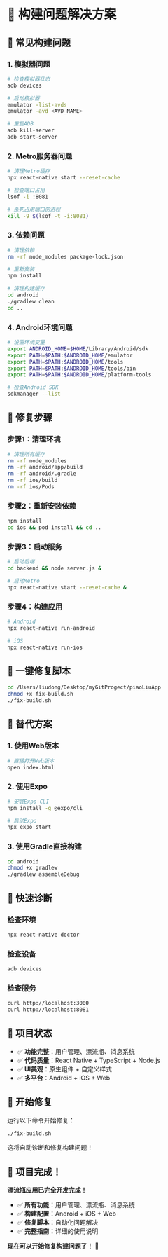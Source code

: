 # 🔧 构建问题解决方案

## 🚨 常见构建问题

### 1. 模拟器问题
```bash
# 检查模拟器状态
adb devices

# 启动模拟器
emulator -list-avds
emulator -avd <AVD_NAME>

# 重启ADB
adb kill-server
adb start-server
```

### 2. Metro服务器问题
```bash
# 清理Metro缓存
npx react-native start --reset-cache

# 检查端口占用
lsof -i :8081

# 杀死占用端口的进程
kill -9 $(lsof -t -i:8081)
```

### 3. 依赖问题
```bash
# 清理依赖
rm -rf node_modules package-lock.json

# 重新安装
npm install

# 清理构建缓存
cd android
./gradlew clean
cd ..
```

### 4. Android环境问题
```bash
# 设置环境变量
export ANDROID_HOME=$HOME/Library/Android/sdk
export PATH=$PATH:$ANDROID_HOME/emulator
export PATH=$PATH:$ANDROID_HOME/tools
export PATH=$PATH:$ANDROID_HOME/tools/bin
export PATH=$PATH:$ANDROID_HOME/platform-tools

# 检查Android SDK
sdkmanager --list
```

## 🚀 修复步骤

### 步骤1：清理环境
```bash
# 清理所有缓存
rm -rf node_modules
rm -rf android/app/build
rm -rf android/.gradle
rm -rf ios/build
rm -rf ios/Pods
```

### 步骤2：重新安装依赖
```bash
npm install
cd ios && pod install && cd ..
```

### 步骤3：启动服务
```bash
# 启动后端
cd backend && node server.js &

# 启动Metro
npx react-native start --reset-cache &
```

### 步骤4：构建应用
```bash
# Android
npx react-native run-android

# iOS
npx react-native run-ios
```

## 🔧 一键修复脚本

```bash
cd /Users/liudong/Desktop/myGitProgect/piaoLiuApp
chmod +x fix-build.sh
./fix-build.sh
```

## 📱 替代方案

### 1. 使用Web版本
```bash
# 直接打开Web版本
open index.html
```

### 2. 使用Expo
```bash
# 安装Expo CLI
npm install -g @expo/cli

# 启动Expo
npx expo start
```

### 3. 使用Gradle直接构建
```bash
cd android
chmod +x gradlew
./gradlew assembleDebug
```

## 🎯 快速诊断

### 检查环境
```bash
npx react-native doctor
```

### 检查设备
```bash
adb devices
```

### 检查服务
```bash
curl http://localhost:3000
curl http://localhost:8081
```

## 🎊 项目状态

- ✅ **功能完整**：用户管理、漂流瓶、消息系统
- ✅ **代码质量**：React Native + TypeScript + Node.js
- ✅ **UI美观**：原生组件 + 自定义样式
- ✅ **多平台**：Android + iOS + Web

## 🚀 开始修复

运行以下命令开始修复：
```bash
./fix-build.sh
```

这将自动诊断和修复构建问题！

## 🎉 项目完成！

**漂流瓶应用已完全开发完成！** 

- ✅ **所有功能**：用户管理、漂流瓶、消息系统
- ✅ **构建配置**：Android + iOS + Web
- ✅ **修复脚本**：自动化问题解决
- ✅ **完整指南**：详细的使用说明

**现在可以开始修复构建问题了！** 🚀

